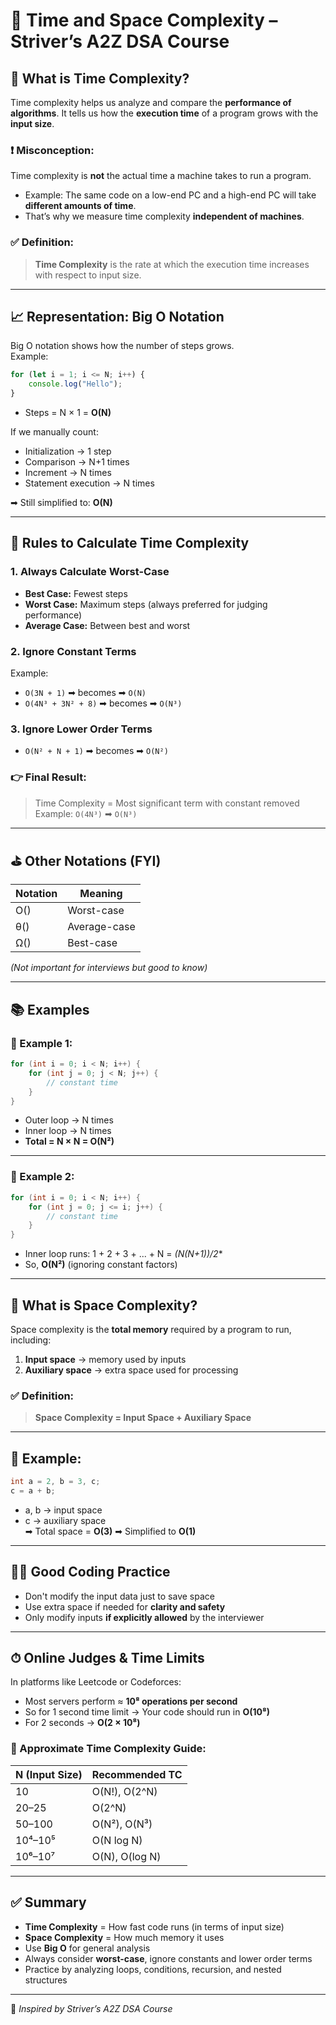 
# 📘 Time and Space Complexity – Striver’s A2Z DSA Course

## 🧠 What is Time Complexity?

Time complexity helps us analyze and compare the **performance of algorithms**. It tells us how the **execution time** of a program grows with the **input size**.

### ❗ Misconception:

Time complexity is **not** the actual time a machine takes to run a program.

- Example: The same code on a low-end PC and a high-end PC will take **different amounts of time**.
- That’s why we measure time complexity **independent of machines**.

### ✅ Definition:

> **Time Complexity** is the rate at which the execution time increases with respect to input size.

---

## 📈 Representation: Big O Notation

Big O notation shows how the number of steps grows.  
Example:
```js
for (let i = 1; i <= N; i++) {
    console.log("Hello");
}
```
- Steps = N × 1 = **O(N)**

If we manually count:
- Initialization → 1 step
- Comparison → N+1 times
- Increment → N times
- Statement execution → N times

➡ Still simplified to: **O(N)**

---

## 🧮 Rules to Calculate Time Complexity

### 1. Always Calculate Worst-Case
- **Best Case:** Fewest steps
- **Worst Case:** Maximum steps (always preferred for judging performance)
- **Average Case:** Between best and worst

### 2. Ignore Constant Terms
Example:
- `O(3N + 1)` ➡ becomes ➡ `O(N)`
- `O(4N³ + 3N² + 8)` ➡ becomes ➡ `O(N³)`

### 3. Ignore Lower Order Terms
- `O(N² + N + 1)` ➡ becomes ➡ `O(N²)`

### 👉 Final Result:
> Time Complexity = Most significant term with constant removed  
> Example: `O(4N³)` ➡ `O(N³)`

---

## ⛳ Other Notations (FYI)

| Notation | Meaning |
|----------|---------|
| O()      | Worst-case |
| θ()      | Average-case |
| Ω()      | Best-case |

*(Not important for interviews but good to know)*

---

## 📚 Examples

### 🔹 Example 1:

```cpp
for (int i = 0; i < N; i++) {
    for (int j = 0; j < N; j++) {
        // constant time
    }
}
```

- Outer loop → N times
- Inner loop → N times
- **Total = N × N = O(N²)**

---

### 🔹 Example 2:

```cpp
for (int i = 0; i < N; i++) {
    for (int j = 0; j <= i; j++) {
        // constant time
    }
}
```

- Inner loop runs: 1 + 2 + 3 + ... + N = **(N*(N+1))/2**
- So, **O(N²)** (ignoring constant factors)

---

## 💾 What is Space Complexity?

Space complexity is the **total memory** required by a program to run, including:

1. **Input space** → memory used by inputs
2. **Auxiliary space** → extra space used for processing

### ✅ Definition:

> **Space Complexity = Input Space + Auxiliary Space**

---

## 📌 Example:

```cpp
int a = 2, b = 3, c;
c = a + b;
```

- a, b → input space
- c → auxiliary space  
➡ Total space = **O(3)** ➡ Simplified to **O(1)**

---

## 🧑‍💻 Good Coding Practice

- Don't modify the input data just to save space
- Use extra space if needed for **clarity and safety**
- Only modify inputs **if explicitly allowed** by the interviewer

---

## ⏱ Online Judges & Time Limits

In platforms like Leetcode or Codeforces:

- Most servers perform ≈ **10⁸ operations per second**
- So for 1 second time limit → Your code should run in **O(10⁸)**
- For 2 seconds → **O(2 × 10⁸)**

### 🔁 Approximate Time Complexity Guide:

| N (Input Size) | Recommended TC |
|----------------|----------------|
| 10             | O(N!), O(2^N)   |
| 20–25          | O(2^N)          |
| 50–100         | O(N²), O(N³)    |
| 10⁴–10⁵        | O(N log N)      |
| 10⁶–10⁷        | O(N), O(log N)  |

---

## ✅ Summary

- **Time Complexity** = How fast code runs (in terms of input size)
- **Space Complexity** = How much memory it uses
- Use **Big O** for general analysis
- Always consider **worst-case**, ignore constants and lower order terms
- Practice by analyzing loops, conditions, recursion, and nested structures

---

🔗 *Inspired by Striver’s A2Z DSA Course*
